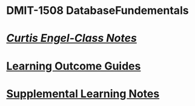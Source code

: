 # **DMIT-1508 DatabaseFundementals**
# [***Curtis Engel-Class Notes***](//github.com/cengel2/DatabaseFundementals/blob/master/ClassNotes.MD)
# [**Learning Outcome Guides**](dmit-1508.github.io)
# [**Supplemental Learning Notes**](dmit1508.funs-tuff.com)
